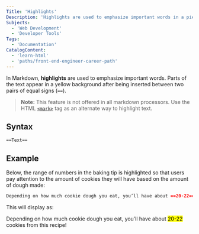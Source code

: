 ```yaml
---
Title: 'Highlights'
Description: 'Highlights are used to emphasize important words in a piece of text by adding a yellow background to the targeted words.'
Subjects:
  - 'Web Development'
  - 'Developer Tools'
Tags:
  - 'Documentation'
CatalogContent:
  - 'learn-html'
  - 'paths/front-end-engineer-career-path'
---
```


In Markdown, **highlights** are used to emphasize important words. Parts of the text appear in a yellow background after being inserted between two pairs of equal signs (`==`).

> **Note:** This feature is not offered in all markdown processors. Use the HTML [`<mark>`](https://www.codecademy.com/resources/docs/html/semantic-html/mark) tag as an alternate way to highlight text.

## Syntax

```pseudo
==Text==
```

## Example

Below, the range of numbers in the baking tip is highlighted so that users pay attention to the amount of cookies they will have based on the amount of dough made:

```md
Depending on how much cookie dough you eat, you’ll have about ==20-22== cookies from this recipe!
```

This will display as:

Depending on how much cookie dough you eat, you’ll have about <mark>20-22</mark> cookies from this recipe!
